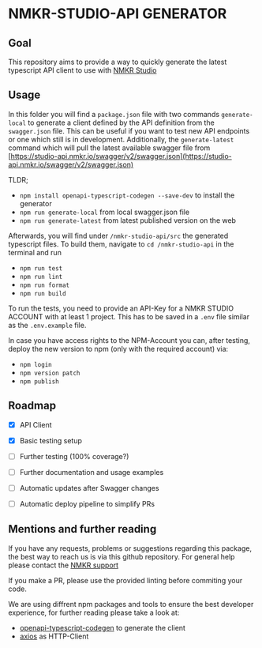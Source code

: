 # NMKR-STUDIO-API GENERATOR
## Goal
This repository aims to provide a way to quickly generate the latest typescript API client to use with [NMKR Studio](https://www.nmkr.io/studio)
## Usage 
In this folder you will find a `package.json` file with two commands `generate-local` to generate a client defined by the API definition from the `swagger.json` file. This can be useful if you want to test new API endpoints or one which still is in development. Additionally, the `generate-latest` command which will pull the latest available swagger file from [https://studio-api.nmkr.io/swagger/v2/swagger.json](https://studio-api.nmkr.io/swagger/v2/swagger.json)

TLDR;
- `npm install openapi-typescript-codegen --save-dev` to install the generator
- `npm run generate-local` from local swagger.json file
- `npm run generate-latest` from latest published version on the web

Afterwards, you will find under `/nmkr-studio-api/src` the generated typescript files. To build them, navigate to `cd /nmkr-studio-api` in the terminal and run
- `npm run test`
- `npm run lint`
- `npm run format`
- `npm run build`

To run the tests, you need to provide an API-Key for a NMKR STUDIO ACCOUNT with at least 1 project. This has to be saved in a `.env` file similar as the `.env.example` file.

In case you have access rights to the NPM-Account you can, after testing, deploy the new version to npm (only with the required account) via:
- `npm login`
- `npm version patch`
- `npm publish`



## Roadmap
- [x] API Client
- [x] Basic testing setup
- [ ] Further testing (100% coverage?)
- [ ] Further documentation and usage examples
- [ ] Automatic updates after Swagger changes
- [ ] Automatic deploy pipeline to simplify PRs


## Mentions and further reading

If you have any requests, problems or suggestions regarding this package, the best way to reach us is via this github repository. For general help please contact the [NMKR support](https://www.nmkr.io/#contact)

If you make a PR, please use the provided linting before commiting your code.


We are using diffrent npm packages and tools to ensure the best developer experience, for further reading please take a look at:
  - [openapi-typescript-codegen](https://github.com/ferdikoomen/openapi-typescript-codegen) to generate the client
  - [axios](https://github.com/ferdikoomen/openapi-typescript-codegen) as HTTP-Client
  
  